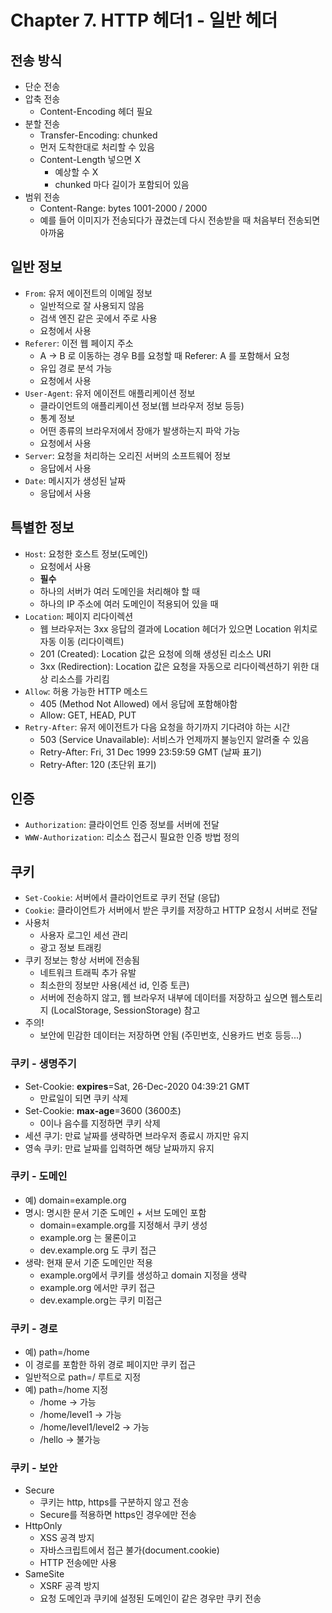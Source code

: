 # Chapter 7. HTTP 헤더1 - 일반 헤더

## 전송 방식

- 단순 전송
- 압축 전송
  - Content-Encoding 헤더 필요
- 분할 전송
  - Transfer-Encoding: chunked
  - 먼저 도착한대로 처리할 수 있음
  - Content-Length 넣으면 X
    - 예상할 수 X
    - chunked 마다 길이가 포함되어 있음
- 범위 전송
  - Content-Range: bytes 1001-2000 / 2000
  - 예를 들어 이미지가 전송되다가 끊겼는데 다시 전송받을 때 처음부터 전송되면 아까움

## 일반 정보

- `From`: 유저 에이전트의 이메일 정보
  - 일반적으로 잘 사용되지 않음
  - 검색 엔진 같은 곳에서 주로 사용
  - 요청에서 사용
- `Referer`: 이전 웹 페이지 주소
  - A -> B 로 이동하는 경우 B를 요청할 때 Referer: A 를 포함해서 요청
  - 유입 경로 분석 가능
  - 요청에서 사용
- `User-Agent`: 유저 에이전트 애플리케이션 정보
  - 클라이언트의 애플리케이션 정보(웹 브라우저 정보 등등)
  - 통계 정보
  - 어떤 종류의 브라우저에서 장애가 발생하는지 파악 가능
  - 요청에서 사용
- `Server`: 요청을 처리하는 오리진 서버의 소프트웨어 정보
  - 응답에서 사용
- `Date`: 메시지가 생성된 날짜
  - 응답에서 사용

## 특별한 정보

- `Host`: 요청한 호스트 정보(도메인)
  - 요청에서 사용
  - **필수**
  - 하나의 서버가 여러 도메인을 처리해야 할 때
  - 하나의 IP 주소에 여러 도메인이 적용되어 있을 때
- `Location`: 페이지 리다이렉션
  - 웹 브라우저는 3xx 응답의 결과에 Location 헤더가 있으면 Location 위치로 자동 이동 (리다이렉트)
  - 201 (Created): Location 값은 요청에 의해 생성된 리소스 URI
  - 3xx (Redirection): Location 값은 요청을 자동으로 리다이렉션하기 위한 대상 리소스를 가리킴
- `Allow`: 허용 가능한 HTTP 메소드
  - 405 (Method Not Allowed) 에서 응답에 포함해야함
  - Allow: GET, HEAD, PUT
- `Retry-After`: 유저 에이전트가 다음 요청을 하기까지 기다려야 하는 시간
  - 503 (Service Unavailable): 서비스가 언제까지 불능인지 알려줄 수 있음
  - Retry-After: Fri, 31 Dec 1999 23:59:59 GMT (날짜 표기)
  - Retry-After: 120 (초단위 표기)

## 인증

- `Authorization`: 클라이언트 인증 정보를 서버에 전달
- `WWW-Authorization`: 리소스 접근시 필요한 인증 방법 정의

## 쿠키

- `Set-Cookie`: 서버에서 클라이언트로 쿠키 전달 (응답)
- `Cookie`: 클라이언트가 서버에서 받은 쿠키를 저장하고 HTTP 요청시 서버로 전달
- 사용처
  - 사용자 로그인 세선 관리
  - 광고 정보 트래킹
- 쿠키 정보는 항상 서버에 전송됨
  - 네트워크 트래픽 추가 유발
  - 최소한의 정보만 사용(세선 id, 인증 토큰)
  - 서버에 전송하지 않고, 웹 브라우저 내부에 데이터를 저장하고 싶으면 웹스토리지 (LocalStorage, SessionStorage) 참고
- 주의!
  - 보안에 민감한 데이터는 저장하면 안됨 (주민번호, 신용카드 번호 등등...)

### 쿠키 - 생명주기

- Set-Cookie: **expires**=Sat, 26-Dec-2020 04:39:21 GMT
  - 만료일이 되면 쿠키 삭제
- Set-Cookie: **max-age**=3600 (3600초)
  - 0이나 음수를 지정하면 쿠키 삭제
- 세션 쿠기: 만료 날짜를 생략하면 브라우저 종료시 까지만 유지
- 영속 쿠키: 만료 날짜를 입력하면 해당 날짜까지 유지

### 쿠키 - 도메인

- 예) domain=example.org
- 명시: 명시한 문서 기준 도메인 + 서브 도메인 포함
  - domain=example.org를 지정해서 쿠키 생성
  - example.org 는 물론이고
  - dev.example.org 도 쿠키 접근
- 생략: 현재 문서 기준 도메인만 적용
  - example.org에서 쿠키를 생성하고 domain 지정을 생략
  - example.org 에서만 쿠키 접근
  - dev.example.org는 쿠키 미접근

### 쿠키 - 경로

- 예) path=/home
- 이 경로를 포함한 하위 경로 페이지만 쿠키 접근
- 일반적으로 path=/ 루트로 지정
- 예) path=/home 지정
  - /home -> 가능
  - /home/level1 -> 가능
  - /home/level1/level2 -> 가능
  - /hello -> 불가능

### 쿠키 - 보안

- Secure
  - 쿠키는 http, https를 구분하지 않고 전송
  - Secure를 적용하면 https인 경우에만 전송
- HttpOnly
  - XSS 공격 방지
  - 자바스크립트에서 접근 불가(document.cookie)
  - HTTP 전송에만 사용
- SameSite
  - XSRF 공격 방지
  - 요청 도메인과 쿠키에 설정된 도메인이 같은 경우만 쿠키 전송
